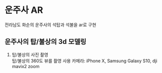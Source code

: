 # 운주사 AR  
전라남도 화순의 운주사의 석탑과 석불을 ar로 구현

## 운주사의 탑/불상의 3d 모델링  
1. 탑/불상의 사진 촬영  
탑/불상의 360도 뷰를 촬영
사용 카메라: iPhone X, Samsung Galaxy S10, dji mavix2 zoom
